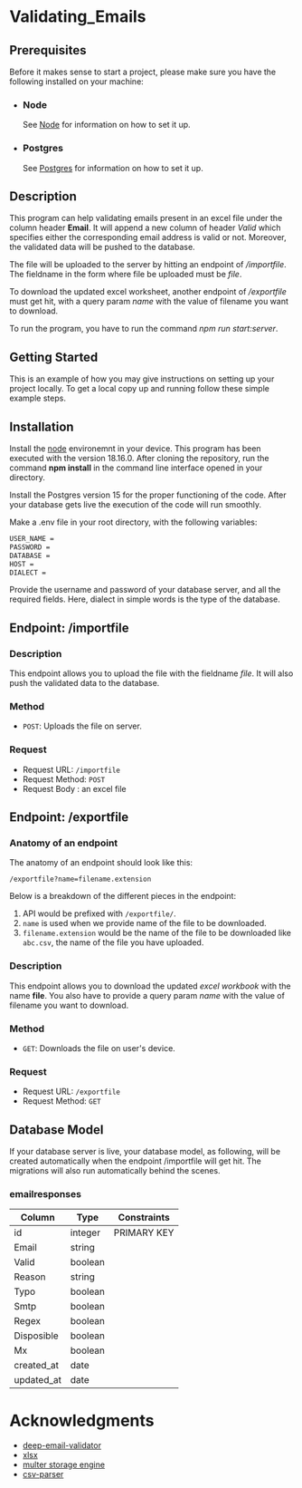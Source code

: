 # Validating_Emails

## Prerequisites

Before it makes sense to start a project, please make sure you have the following installed on your machine:

- ### Node

  See [Node](https://nodejs.org/en/download) for information on how to set it up.

- ### Postgres

  See [Postgres](https://www.postgresql.org/download/) for information on how to set it up.

## Description

This program can help validating emails present in an excel file under the column header **Email**.
It will append a new column of header _Valid_ which specifies either the corresponding email address is valid or not.
Moreover, the validated data will be pushed to the database.

The file will be uploaded to the server by hitting an endpoint of _/importfile_. The fieldname in the form where file be uploaded must be _file_.

To download the updated excel worksheet, another endpoint of _/exportfile_ must get hit, with a query param _name_ with the value of filename you want to download.

To run the program, you have to run the command _npm run start:server_.

## Getting Started

This is an example of how you may give instructions on setting up your project locally. To get a local copy up and running follow these simple example steps.

## Installation

Install the [node](https://nodejs.org/en/download) environemnt in your device. This program has been executed with the version 18.16.0. After cloning the repository, run the command **npm install** in the command line interface opened in your directory.

Install the Postgres version 15 for the proper functioning of the code. After your database gets live the execution of the code will run smoothly.

Make a .env file in your root directory, with the following variables:

```bash
USER_NAME =
PASSWORD =
DATABASE =
HOST =
DIALECT =
```

Provide the username and password of your database server, and all the required fields. Here, dialect in simple words is the type of the database.

## Endpoint: /importfile

### Description

This endpoint allows you to upload the file with the fieldname _file_.
It will also push the validated data to the database.

### Method

- `POST`: Uploads the file on server.

### Request

- Request URL: `/importfile`
- Request Method: `POST`
- Request Body : an excel file

## Endpoint: /exportfile

### Anatomy of an endpoint

The anatomy of an endpoint should look like this:

```
/exportfile?name=filename.extension
```

Below is a breakdown of the different pieces in the endpoint:

1. API would be prefixed with `/exportfile/`.
2. `name` is used when we provide name of the file to be downloaded.
3. `filename.extension` would be the name of the file to be downloaded like `abc.csv`, the name of the file you have uploaded.

### Description

This endpoint allows you to download the updated _excel workbook_ with the name **file**. You also have to provide a query param _name_ with the value of filename you want to download.

### Method

- `GET`: Downloads the file on user's device.

### Request

- Request URL: `/exportfile`
- Request Method: `GET`

## Database Model

If your database server is live, your database model, as following, will be created automatically when the endpoint /importfile will get hit. The migrations will also run automatically behind the scenes.

### emailresponses

| Column     | Type    | Constraints |
| ---------- | ------- | ----------- |
| id         | integer | PRIMARY KEY |
| Email      | string  |             |
| Valid      | boolean |             |
| Reason     | string  |             |
| Typo       | boolean |             |
| Smtp       | boolean |             |
| Regex      | boolean |             |
| Disposible | boolean |             |
| Mx         | boolean |             |
| created_at | date    |             |
| updated_at | date    |             |

# Acknowledgments

- [deep-email-validator](https://www.npmjs.com/package/deep-email-validator)
- [xlsx](https://www.npmjs.com/package/xlsx)
- [multer storage engine](https://www.npmjs.com/package/multer)
- [csv-parser](https://www.npmjs.com/package/csv-parser)
